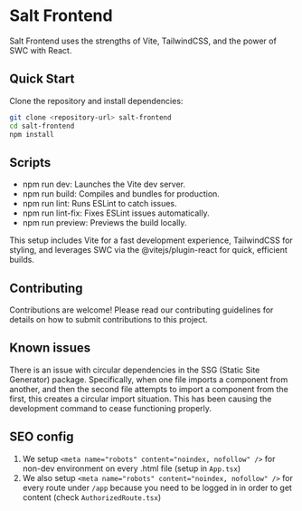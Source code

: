 # Salt Frontend

Salt Frontend uses the strengths of Vite, TailwindCSS, and the power of SWC with React.

## Quick Start

Clone the repository and install dependencies:

```bash
git clone <repository-url> salt-frontend
cd salt-frontend
npm install
```

## Scripts
- npm run dev: Launches the Vite dev server.
- npm run build: Compiles and bundles for production.
- npm run lint: Runs ESLint to catch issues.
- npm run lint-fix: Fixes ESLint issues automatically.
- npm run preview: Previews the build locally.


This setup includes Vite for a fast development experience, TailwindCSS for styling, and leverages SWC via the @vitejs/plugin-react for quick, efficient builds.

## Contributing
Contributions are welcome! Please read our contributing guidelines for details on how to submit contributions to this project.


## Known issues

There is an issue with circular dependencies in the SSG (Static Site Generator) package. Specifically, when one file imports a component from another, and then the second file attempts to import a component from the first, this creates a circular import situation. This has been causing the development command to cease functioning properly.


## SEO config

1. We setup `<meta name="robots" content="noindex, nofollow" />` for non-dev environment on every .html file (setup in `App.tsx`)
1. We also setup `<meta name="robots" content="noindex, nofollow" />` for every route under `/app` because you need to be logged in in order to get content (check `AuthorizedRoute.tsx`)
